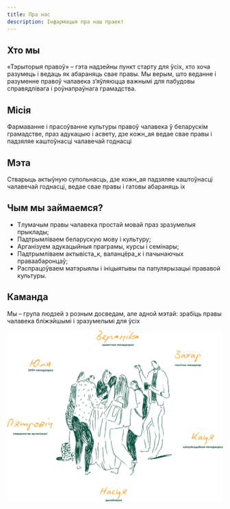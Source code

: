 ```yaml
---
title: Пра нас
description: Інфармацыя пра наш праект
---
```


## Хто мы

«Тэрыторыя правоў» – гэта надзейны пункт старту для ўсіх, хто хоча разумець і ведаць як абараняць свае правы. Мы верым, што веданне і разуменне правоў чалавека з’яўляюцца важнымі для пабудовы справядлівага і роўнапраўнага грамадства.


## Місія

Фармаванне і прасоўванне культуры правоў чалавека ў беларускім грамадстве, праз адукацыю і асвету, дзе кожн_ая ведае свае правы і падзяляе каштоўнасці чалавечай годнасці


## Мэта

Стварыць актыўную супольнасць, дзе кожн_ая падзяляе каштоўнасці чалавечай годнасці, ведае свае правы і гатовы абараняць іх


## Чым мы займаемся?

- Тлумачым правы чалавека простай мовай праз зразумелыя прыклады;
- Падтрымліваем беларускую мову і культуру;
- Арганізуем адукацыйныя праграмы, курсы і семінары;
- Падтрымліваем актывіста_к, валанцёра_к і пачынаючых праваабаронцаў;
- Распрацоўваем матэрыялы і ініцыятывы па папулярызацыі прававой культуры.


## Каманда

Мы – група людзей з розным досведам, але адной мэтай: зрабіць правы чалавека бліжэйшымі і зразумелымі для ўсіх

![Каманда](image.png)
